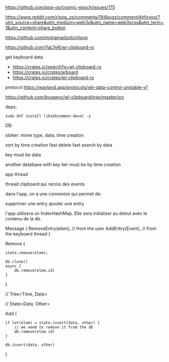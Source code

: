 https://github.com/pop-os/cosmic-epoch/issues/175

https://www.reddit.com/r/pop_os/comments/194bugz/comment/khfxyoo/?utm_source=share&utm_medium=web3x&utm_name=web3xcss&utm_term=1&utm_content=share_button

https://github.com/mohamadzoh/clipop

https://github.com/YaLTeR/wl-clipboard-rs

get keyboard data
- https://crates.io/search?q=wl-clipboard-rs
- https://crates.io/crates/arboard
- https://crates.io/crates/wl-clipboard-rs


protocol
https://wayland.app/protocols/wlr-data-control-unstable-v1


https://github.com/bugaevc/wl-clipboard/tree/master/src




deps:

```
sudo dnf install libxkbcommon-devel -y
```



DB:

stoker: mime type, data, time creation

sort by time creation
fast delete
fast search by data


key must be data

another database with key
iter must be by time creation



app thread

thread clipboard qui recois des events

dans l'app, on a une connexion qui permet de:

supprimer une entry
ajouter une entry

l'app utilisera un IndexHashMap. Elle sera initialiser au debut avec le contenu de la db.



Message {
    RemoveEntry(elem), // from the user
    AddEntry(Event), // from the keyboard thread
}


Remove {

    state.remove(elem);

    db.clone()
    async {
        db.remove(elem.id)
    }
}


// Tree<Time, Data>

// State<Data, Other>

Add {

    if let(elem) = state.insert(data, other) {
        // we need to remove it from the db
        db.remove(elem.id)
    }

    db.insert(data, other)
}


